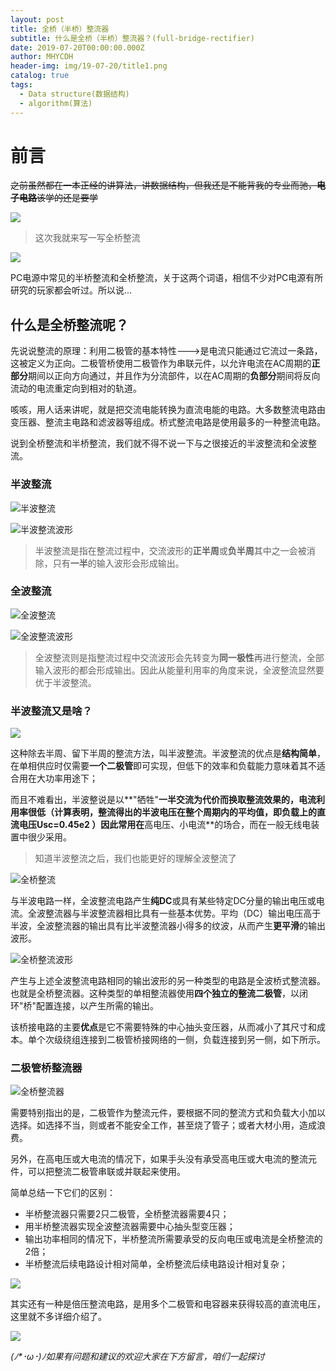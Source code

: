 ```yaml
---
layout: post
title: 全桥（半桥）整流器
subtitle: 什么是全桥（半桥）整流器？(full-bridge-rectifier)
date: 2019-07-20T00:00:00.000Z
author: MHYCDH
header-img: img/19-07-20/title1.png
catalog: true
tags:
  - Data structure(数据结构)
  - algorithm(算法)
---
```


# 前言

~~之前虽然都在一本正经的讲算法，讲数据结构，但我还是不能背我的专业而驰，**电子电路**该学的还是要学~~

![](https://github.com/MHYCDH/MHYCDH.github.io/blob/master/img/19-07-20/tenor%20(6).gif?raw=true)

> 这次我就来写一写全桥整流

![](https://github.com/MHYCDH/MHYCDH.github.io/blob/master/img/19-07-20/1.gif?raw=true)

PC电源中常见的半桥整流和全桥整流，关于这两个词语，相信不少对PC电源有所研究的玩家都会听过。所以说...

## 什么是全桥整流呢？

先说说整流的原理：利用二极管的基本特性--->是电流只能通过它流过一条路，这被定义为正向。二极管桥使用二极管作为串联元件，以允许电流在AC周期的**正部分**期间以正向方向通过，并且作为分流部件，以在AC周期的**负部分**期间将反向流动的电流重定向到相对的轨道。

咳咳，用人话来讲呢，就是把交流电能转换为直流电能的电路。大多数整流电路由变压器、整流主电路和滤波器等组成。桥式整流电路是使用最多的一种整流电路。

说到全桥整流和半桥整流，我们就不得不说一下与之很接近的半波整流和全波整流。

### 半波整流

![半波整流](https://github.com/MHYCDH/MHYCDH.github.io/blob/master/img/19-07-20/2.png?raw=true)

![半波整流波形](https://github.com/MHYCDH/MHYCDH.github.io/blob/master/img/19-07-20/3.png?raw=true)

> 半波整流是指在整流过程中，交流波形的**正半周**或**负半周**其中之一会被消除，只有**一半**的输入波形会形成输出。

### 全波整流

![全波整流](https://github.com/MHYCDH/MHYCDH.github.io/blob/master/img/19-07-20/4.png?raw=true)

![全波整流波形](https://github.com/MHYCDH/MHYCDH.github.io/blob/master/img/19-07-20/5.gif?raw=true)

> 全波整流则是指整流过程中交流波形会先转变为**同一极性**再进行整流，全部输入波形的都会形成输出。因此从能量利用率的角度来说，全波整流显然要优于半波整流。

### 半波整流又是啥？

![](https://github.com/MHYCDH/MHYCDH.github.io/blob/master/img/19-07-20/10.png?raw=true)

这种除去半周、留下半周的整流方法，叫半波整流。半波整流的优点是**结构简单**，在单相供应时仅需要**一个二极管**即可实现，但低下的效率和负载能力意味着其不适合用在大功率用途下；

而且不难看出，半波整说是以**"牺牲"**一半交流为代价而换取整流效果的，电流利用率很低（计算表明，整流得出的半波电压在整个周期内的平均值，即负载上的直流电压Usc=0.45e2 ）因此常用在**高电压、小电流**的场合，而在一般无线电装置中很少采用。

> 知道半波整流之后，我们也能更好的理解全波整流了

![全桥整流](https://github.com/MHYCDH/MHYCDH.github.io/blob/master/img/19-07-20/7.gif?raw=true)

与半波电路一样，全波整流电路产生**纯DC**或具有某些特定DC分量的输出电压或电流。全波整流器与半波整流器相比具有一些基本优势。平均（DC）输出电压高于半波，全波整流器的输出具有比半波整流器小得多的纹波，从而产生**更平滑**的输出波形。

![全桥整流波形](https://github.com/MHYCDH/MHYCDH.github.io/blob/master/img/19-07-20/8.png?raw=true)

产生与上述全波整流电路相同的输出波形的另一种类型的电路是全波桥式整流器。也就是全桥整流器。这种类型的单相整流器使用**四个独立的整流二极管**，以闭环"桥"配置连接，以产生所需的输出。

该桥接电路的主要**优点**是它不需要特殊的中心抽头变压器，从而减小了其尺寸和成本。单个次级绕组连接到二极管桥接网络的一侧，负载连接到另一侧，如下所示。

### 二极管桥整流器

![全桥整流器](https://github.com/MHYCDH/MHYCDH.github.io/blob/master/img/19-07-20/9.gif?raw=true)

需要特别指出的是，二极管作为整流元件，要根据不同的整流方式和负载大小加以选择。如选择不当，则或者不能安全工作，甚至烧了管子；或者大材小用，造成浪费。

另外，在高电压或大电流的情况下，如果手头没有承受高电压或大电流的整流元件，可以把整流二极管串联或并联起来使用。

简单总结一下它们的区别：

- 半桥整流器只需要2只二极管，全桥整流器需要4只；
- 用半桥整流器实现全波整流器需要中心抽头型变压器；
- 输出功率相同的情况下，半桥整流所需要承受的反向电压或电流是全桥整流的2倍；
- 半桥整流后续电路设计相对简单，全桥整流后续电路设计相对复杂；

![](https://github.com/MHYCDH/MHYCDH.github.io/blob/master/img/19-07-20/6.gif?raw=true)

其实还有一种是倍压整流电路，是用多个二极管和电容器来获得较高的直流电压，这里就不多详细介绍了。

![](https://github.com/MHYCDH/MHYCDH.github.io/blob/master/img/19-07-20/giveup1.gif?raw=true)

_(ﾉ*･ω･)ﾉ如果有问题和建议的欢迎大家在下方留言，咱们一起探讨_
